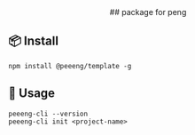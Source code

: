 <div align=center>
## package for peng

</div>

## 📦 Install

```
npm install @peeeng/template -g
```

## 🦄 Usage

```
peeeng-cli --version
peeeng-cli init <project-name>
```
